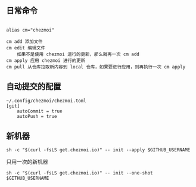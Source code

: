 
## 日常命令

```

alias cm="chezmoi"

cm add 添加文件
cm edit 编辑文件
    如果不是使用 chezmoi 进行的更新，那么就再一次 cm add 
cm apply 应用 chezmoi 进行的更新
cm pull 从仓库拉取新内容到 local 仓库，如果要进行应用，则再执行一次 cm apply 
```
## 自动提交的配置

```
~/.config/chezmoi/chezmoi.toml
[git]
    autoCommit = true
    autoPush = true
```

## 新机器

```
sh -c "$(curl -fsLS get.chezmoi.io)" -- init --apply $GITHUB_USERNAME
```

只用一次的新机器

```
sh -c "$(curl -fsLS get.chezmoi.io)" -- init --one-shot $GITHUB_USERNAME
```
